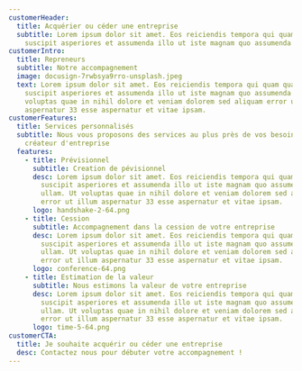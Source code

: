 ```yaml
---
customerHeader:
  title: Acquérier ou céder une entreprise
  subtitle: Lorem ipsum dolor sit amet. Eos reiciendis tempora qui quam quas aut
    suscipit asperiores et assumenda illo ut iste magnam quo assumenda ullam.
customerIntro:
  title: Repreneurs
  subtitle: Notre accompagnement
  image: docusign-7rwbsya9rro-unsplash.jpeg
  text: Lorem ipsum dolor sit amet. Eos reiciendis tempora qui quam quas aut
    suscipit asperiores et assumenda illo ut iste magnam quo assumenda ullam. Ut
    voluptas quae in nihil dolore et veniam dolorem sed aliquam error ut illum
    aspernatur 33 esse aspernatur et vitae ipsam.
customerFeatures:
  title: Services personnalisés
  subtitle: Nous vous proposons des services au plus près de vos besoin de
    créateur d'entreprise
  features:
    - title: Prévisionnel
      subtitle: Creation de pévisionnel
      desc: Lorem ipsum dolor sit amet. Eos reiciendis tempora qui quam quas aut
        suscipit asperiores et assumenda illo ut iste magnam quo assumenda
        ullam. Ut voluptas quae in nihil dolore et veniam dolorem sed aliquam
        error ut illum aspernatur 33 esse aspernatur et vitae ipsam.
      logo: handshake-2-64.png
    - title: Cession
      subtitle: Accompagnement dans la cession de votre entreprise
      desc: Lorem ipsum dolor sit amet. Eos reiciendis tempora qui quam quas aut
        suscipit asperiores et assumenda illo ut iste magnam quo assumenda
        ullam. Ut voluptas quae in nihil dolore et veniam dolorem sed aliquam
        error ut illum aspernatur 33 esse aspernatur et vitae ipsam.
      logo: conference-64.png
    - title: Estimation de la valeur
      subtitle: Nous estimons la valeur de votre entreprise
      desc: Lorem ipsum dolor sit amet. Eos reiciendis tempora qui quam quas aut
        suscipit asperiores et assumenda illo ut iste magnam quo assumenda
        ullam. Ut voluptas quae in nihil dolore et veniam dolorem sed aliquam
        error ut illum aspernatur 33 esse aspernatur et vitae ipsam.
      logo: time-5-64.png
customerCTA:
  title: Je souhaite acquérir ou céder une entreprise
  desc: Contactez nous pour débuter votre accompagnement !
---
```

